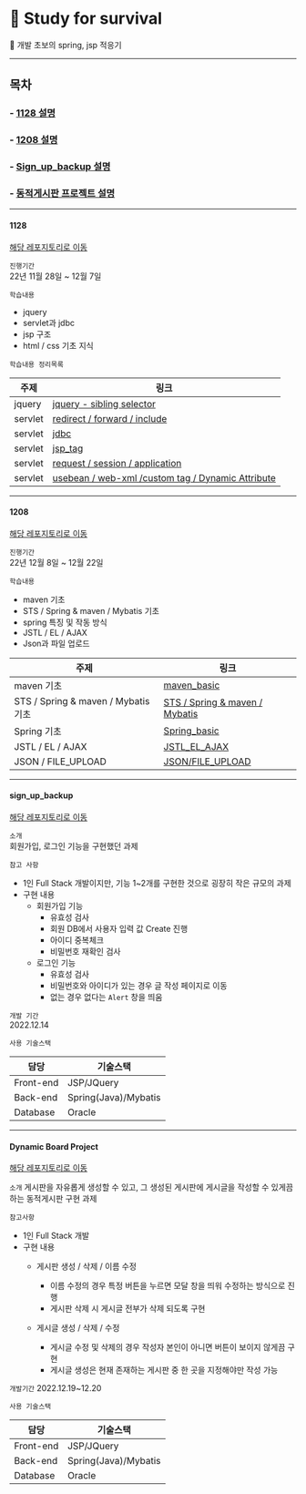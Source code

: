 
# 🌟 Study for survival

 📍 개발 초보의 spring, jsp 적응기

----

## 목차

### - [1128 설명](#1128)    
###  - [1208 설명](#1208)    
### - [Sign_up_backup 설명](#sign_up_backup)    
### - [동적게시판 프로젝트 설명](#Dynamic-Board-Project)

---

#### 1128

[해당 레포지토리로 이동](https://github.com/ssook1222/Study-for-survival/tree/master/1128)

`진행기간`     
22년 11월 28일 ~ 12월 7일     

`학습내용` 
- jquery
- servlet과 jdbc
- jsp 구조
- html / css 기초 지식

`학습내용 정리목록`

|주제|링크|
|------|---|
|jquery|[jquery - sibling selector](https://github.com/ssook1222/Study-for-survival/tree/master/1128/jquery/jquery_selector.md)|
|servlet|[redirect / forward / include](https://github.com/ssook1222/Study-for-survival/tree/master/1128/servlet/servlet_redirect_forward_include.md)|
|servlet|[jdbc](https://github.com/ssook1222/Study-for-survival/tree/master/1128/servlet/jdbc.md)|
|servlet|[jsp_tag](https://github.com/ssook1222/Study-for-survival/tree/master/1128/servlet/jsp_tag.md)
|servlet|[request / session / application](https://github.com/ssook1222/Study-for-survival/tree/master/1128/servlet/req_session_app.md)
|servlet|[usebean / web-xml /custom tag / Dynamic Attribute](https://github.com/ssook1222/Study-for-survival/tree/master/1128/servlet/usebean_webXml_customTag_DynamicAttr.md)


---

#### 1208

[해당 레포지토리로 이동](https://github.com/ssook1222/Study-for-survival/tree/master/1208)

`진행기간`     
22년 12월 8일 ~ 12월 22일

`학습내용`
- maven 기초    
- STS / Spring & maven / Mybatis 기초
- spring 특징 및 작동 방식
- JSTL / EL / AJAX
- Json과 파일 업로드

|주제|링크|
|------|---|
|maven 기초|[maven_basic](https://github.com/ssook1222/Study-for-survival/tree/master/1208/spring/maven_basic.md)|
|STS / Spring & maven / Mybatis 기초|[STS / Spring & maven / Mybatis](https://github.com/ssook1222/Study-for-survival/tree/master/1208/spring/STS_springMaven_Mybatis.md)|
|Spring 기초|[Spring_basic](https://github.com/ssook1222/Study-for-survival/tree/master/1208/spring/spring_basic.md)|
|JSTL / EL / AJAX|[JSTL_EL_AJAX](https://github.com/ssook1222/Study-for-survival/blob/master/1208/spring/JSTL_EL_AJAX.md)|
|JSON / FILE_UPLOAD|[JSON/FILE_UPLOAD](https://github.com/ssook1222/Study-for-survival/blob/master/1208/spring/JSON_FileUpload.md)|

---

#### sign_up_backup

[해당 레포지토리로 이동](https://github.com/ssook1222/Study-for-survival/tree/master/sign_up_backup)

`소개`    
회원가입, 로그인 기능을 구현했던 과제

`참고 사항`
- 1인 Full Stack 개발이지만, 기능 1~2개를 구현한 것으로 굉장히 작은 규모의 과제
- 구현 내용
    - 회원가입 기능
        - 유효성 검사
        - 회원 DB에서 사용자 입력 값 Create 진행
        - 아이디 중복체크 
        - 비밀번호 재확인 검사
    - 로그인 기능
        - 유효성 검사
        - 비밀번호와 아이디가 있는 경우 글 작성 페이지로 이동
        - 없는 경우 없다는 `Alert` 창을 띄움
    
`개발 기간`   
2022.12.14

`사용 기술스택`    

| 담당 |기술스택|
|------|---|
|Front-end | JSP/JQuery |
|Back-end|Spring(Java)/Mybatis|
|Database|Oracle|

---

#### Dynamic Board Project

[해당 레포지토리로 이동](https://github.com/ssook1222/Study-for-survival/tree/master/Dynamic_Board)


`소개`
게시판을 자유롭게 생성할 수 있고, 그 생성된 게시판에 게시글을 작성할 수 있게끔 하는 동적게시판 구현 과제

`참고사항`
- 1인 Full Stack 개발
- 구현 내용
    - 게시판 생성 / 삭제 / 이름 수정
        - 이름 수정의 경우 특정 버튼을 누르면 모달 창을 띄워 수정하는 방식으로 진행
        - 게시판 삭제 시 게시글 전부가 삭제 되도록 구현
    
    - 게시글 생성 / 삭제 / 수정
        - 게시글 수정 및 삭제의 경우 작성자 본인이 아니면 버튼이 보이지 않게끔 구현
        - 게시글 생성은 현재 존재하는 게시판 중 한 곳을 지정해야만 작성 가능

`개발기간` 2022.12.19~12.20    

`사용 기술스택`

| 담당 |기술스택|
|------|---|
|Front-end | JSP/JQuery |
|Back-end|Spring(Java)/Mybatis|
|Database|Oracle|


